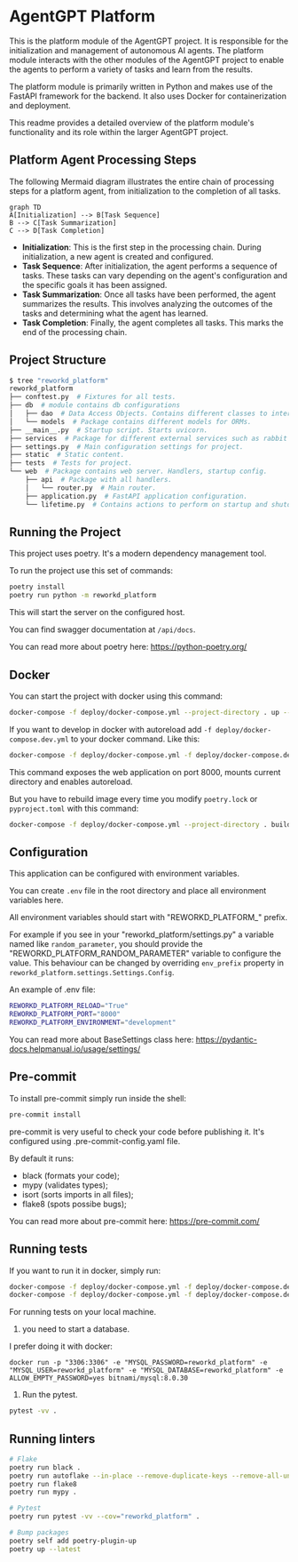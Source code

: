 # AgentGPT Platform

This is the platform module of the AgentGPT project. It is responsible for the initialization and management of autonomous AI agents. The platform module interacts with the other modules of the AgentGPT project to enable the agents to perform a variety of tasks and learn from the results.

The platform module is primarily written in Python and makes use of the FastAPI framework for the backend. It also uses Docker for containerization and deployment.

This readme provides a detailed overview of the platform module's functionality and its role within the larger AgentGPT project.

## Platform Agent Processing Steps

The following Mermaid diagram illustrates the entire chain of processing steps for a platform agent, from initialization to the completion of all tasks.

```mermaid
graph TD
A[Initialization] --> B[Task Sequence]
B --> C[Task Summarization]
C --> D[Task Completion]
```

- **Initialization**: This is the first step in the processing chain. During initialization, a new agent is created and configured.
- **Task Sequence**: After initialization, the agent performs a sequence of tasks. These tasks can vary depending on the agent's configuration and the specific goals it has been assigned.
- **Task Summarization**: Once all tasks have been performed, the agent summarizes the results. This involves analyzing the outcomes of the tasks and determining what the agent has learned.
- **Task Completion**: Finally, the agent completes all tasks. This marks the end of the processing chain.

## Project Structure

```bash
$ tree "reworkd_platform"
reworkd_platform
├── conftest.py  # Fixtures for all tests.
├── db  # module contains db configurations
│   ├── dao  # Data Access Objects. Contains different classes to interact with database.
│   └── models  # Package contains different models for ORMs.
├── __main__.py  # Startup script. Starts uvicorn.
├── services  # Package for different external services such as rabbit or redis etc.
├── settings.py  # Main configuration settings for project.
├── static  # Static content.
├── tests  # Tests for project.
└── web  # Package contains web server. Handlers, startup config.
    ├── api  # Package with all handlers.
    │   └── router.py  # Main router.
    ├── application.py  # FastAPI application configuration.
    └── lifetime.py  # Contains actions to perform on startup and shutdown.
```

## Running the Project

This project uses poetry. It's a modern dependency management tool.

To run the project use this set of commands:

```bash
poetry install
poetry run python -m reworkd_platform
```

This will start the server on the configured host.

You can find swagger documentation at `/api/docs`.

You can read more about poetry here: <https://python-poetry.org/>

## Docker

You can start the project with docker using this command:

```bash
docker-compose -f deploy/docker-compose.yml --project-directory . up --build
```

If you want to develop in docker with autoreload add `-f deploy/docker-compose.dev.yml` to your docker command. Like this:

```bash
docker-compose -f deploy/docker-compose.yml -f deploy/docker-compose.dev.yml --project-directory . up --build
```

This command exposes the web application on port 8000, mounts current directory and enables autoreload.

But you have to rebuild image every time you modify `poetry.lock` or `pyproject.toml` with this command:

```bash
docker-compose -f deploy/docker-compose.yml --project-directory . build
```

## Configuration

This application can be configured with environment variables.

You can create `.env` file in the root directory and place all environment variables here.

All environment variables should start with "REWORKD_PLATFORM_" prefix.

For example if you see in your "reworkd_platform/settings.py" a variable named like `random_parameter`, you should provide the "REWORKD_PLATFORM_RANDOM_PARAMETER" variable to configure the value. This behaviour can be changed by overriding `env_prefix` property in `reworkd_platform.settings.Settings.Config`.

An example of .env file:

```bash
REWORKD_PLATFORM_RELOAD="True"
REWORKD_PLATFORM_PORT="8000"
REWORKD_PLATFORM_ENVIRONMENT="development"
```

You can read more about BaseSettings class here: <https://pydantic-docs.helpmanual.io/usage/settings/>

## Pre-commit

To install pre-commit simply run inside the shell:

```bash
pre-commit install
```

pre-commit is very useful to check your code before publishing it. It's configured using .pre-commit-config.yaml file.

By default it runs:

- black (formats your code);
- mypy (validates types);
- isort (sorts imports in all files);
- flake8 (spots possibe bugs);

You can read more about pre-commit here: <https://pre-commit.com/>

## Running tests

If you want to run it in docker, simply run:

```bash
docker-compose -f deploy/docker-compose.yml -f deploy/docker-compose.dev.yml --project-directory . run --build --rm api pytest -vv .
docker-compose -f deploy/docker-compose.yml -f deploy/docker-compose.dev.yml --project-directory . down
```

For running tests on your local machine.

1. you need to start a database.

I prefer doing it with docker:

```
docker run -p "3306:3306" -e "MYSQL_PASSWORD=reworkd_platform" -e "MYSQL_USER=reworkd_platform" -e "MYSQL_DATABASE=reworkd_platform" -e ALLOW_EMPTY_PASSWORD=yes bitnami/mysql:8.0.30
```

1. Run the pytest.

```bash
pytest -vv .
```

## Running linters

```bash
# Flake
poetry run black .
poetry run autoflake --in-place --remove-duplicate-keys --remove-all-unused-imports -r .
poetry run flake8
poetry run mypy .

# Pytest
poetry run pytest -vv --cov="reworkd_platform" .

# Bump packages
poetry self add poetry-plugin-up
poetry up --latest
```
